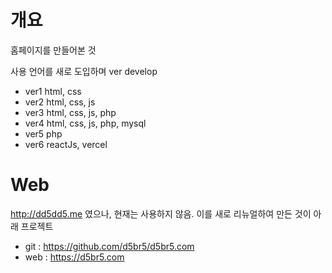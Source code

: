 # 개요

홈페이지를 만들어본 것

사용 언어를 새로 도입하며 ver develop

- ver1 html, css
- ver2 html, css, js
- ver3 html, css, js, php
- ver4 html, css, js, php, mysql
- ver5 php
- ver6 reactJs, vercel

# Web
http://dd5dd5.me 였으나, 현재는 사용하지 않음.
이를 새로 리뉴얼하여 만든 것이 아래 프로젝트

- git : https://github.com/d5br5/d5br5.com
- web : https://d5br5.com
